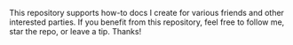 This repository supports how-to docs I create for various friends and other interested parties. If you benefit from this repository, feel free to follow me, star the repo, or leave a tip. Thanks!
